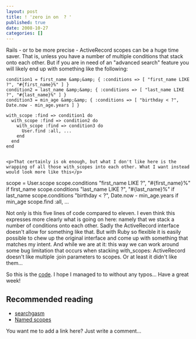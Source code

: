 ```yaml
---
layout: post
title: ! 'zero in on  ? '
published: true
date: 2008-10-27
categories: []
---
```

<p>Rails - or to be more precise - ActiveRecord scopes can be a huge time saver. That is, unless you have a number of multiple conditions that stack onto each other. But if you are in need of an "advanced search" feature you will likely end up with something like the following:</p>

```
condition1 = first_name &amp;&amp; { :conditions => [ "first_name LIKE ?", "#{first_name}%" ] }
condition2 = last_name &amp;&amp; { :conditions => [ "last_name LIKE ?", "#{last_name}%" ] }
condition3 = min_age &amp;&amp; { :conditions => [ "birthday < ?", Date.now - min_age.years ] }

with_scope :find => condition1 do
  with_scope :find => condition2 do
    with_scope :find => condition3 do
      User.find :all, ...
    end
  end
end


<p>That certainly is ok enough, but what I don't like here is the wrapping of all those with_scopes into each other. What I want instead would look more like this</p>

```
scope = User.scope 
scope.conditions "first_name LIKE ?", "#{first_name}%"    if first_name
scope.conditions "last_name LIKE ?", "#{last_name}%"      if last_name
scope.conditions "birthday < ?", Date.now - min_age.years if min_age
scope.find :all, ...


<p>Not only is this five lines of code compared to eleven. I even think this expresses more clearly what is going on here: namely that we stack a number of conditions onto each other. Sadly the ActiveRecord interface doesn't allow for something like that. But with Ruby so flexible it is easily possible to chew up the original interface and come up with something that matches my intent. And while we are at it: this way we can work around some bug limitation that occurs when stacking   with_scopes: ActiveRecord doesn't like multiple :join parameters to scopes. Or at least it didn't like them...</p>

<p>So this is the <a href="http://pastie.org/300499">code</a>. I hope I managed to to without any typos... Have a great week!</p>

<h2>Recommended reading</h2>

<ul>
<li><a href="http://www.binarylogic.com/2008/9/1/searchgasm-released">searchgasm</a></li>
<li><a href="http://ryandaigle.com/articles/2008/8/20/named-scope-it-s-not-just-for-conditions-ya-know">Named scopes</a></li>
</ul>
<p>You want me to add a link here? Just write a comment...</p>
